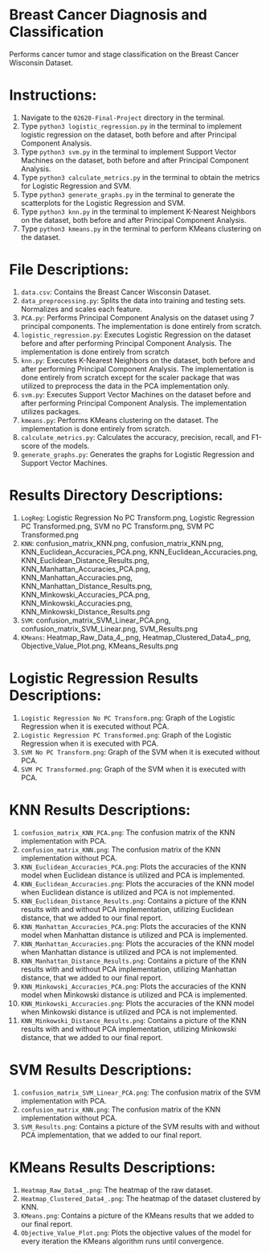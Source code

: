 # Breast Cancer Diagnosis and Classification

Performs cancer tumor and stage classification on the Breast Cancer Wisconsin Dataset.

# Instructions:
  1) Navigate to the `02620-Final-Project` directory in the terminal.
  2) Type `python3 logistic_regression.py` in the terminal to implement logistic regression on the dataset, both before and after Principal Component Analysis.
  3) Type `python3 svm.py` in the terminal to implement Support Vector Machines on the dataset, both before and after Principal Component Analysis.
  4) Type `python3 calculate_metrics.py` in the terminal to obtain the metrics for Logistic Regression and SVM.
  5) Type `python3 generate_graphs.py` in the terminal to generate the scatterplots for the Logistic Regression and SVM.
  6) Type `python3 knn.py` in the terminal to implement K-Nearest Neighbors on the dataset, both before and after Principal Component Analysis.
  7) Type `python3 kmeans.py` in the terminal to perform KMeans clustering on the dataset.

# File Descriptions:
  1) `data.csv`: Contains the Breast Cancer Wisconsin Dataset.
  2) `data_preprocessing.py`: Splits the data into training and testing sets. Normalizes and scales each feature.
  3) `PCA.py`: Performs Principal Component Analysis on the dataset using 7 principal components. The implementation is done entirely from scratch.
  4) `logistic_regression.py`: Executes Logistic Regression on the dataset before and after performing Principal Component Analysis. The implementation is done entirely from scratch
  5) `knn.py`: Executes K-Nearest Neighbors on the dataset, both before and after performing Principal Component Analysis. The implementation is done entirely from scratch except for the scaler package that was utilized to preprocess the data in the PCA implementation only.
  6) `svm.py`: Executes Support Vector Machines on the dataset before and after performing Principal Component Analysis. The implementation utilizes packages.
  7) `kmeans.py`: Performs KMeans clustering on the dataset. The implementation is done entirely from scratch.
  8) `calculate_metrics.py`: Calculates the accuracy, precision, recall, and F1-score of the models.
  9) `generate_graphs.py`: Generates the graphs for Logistic Regression and Support Vector Machines.


# Results Directory Descriptions:
  1) `LogReg`: Logistic Regression No PC Transform.png, Logistic Regression PC Transformed.png, SVM no PC Transform.png, SVM PC Transformed.png
  2) `KNN`: confusion_matrix_KNN.png, confusion_matrix_KNN.png, KNN_Euclidean_Accuracies_PCA.png, KNN_Euclidean_Accuracies.png, KNN_Euclidean_Distance_Results.png, KNN_Manhattan_Accuracies_PCA.png, KNN_Manhattan_Accuracies.png, KNN_Manhattan_Distance_Results.png, KNN_Minkowski_Accuracies_PCA.png, KNN_Minkowski_Accuracies.png, KNN_Minkowski_Distance_Results.png
  3) `SVM`: confusion_matrix_SVM_Linear_PCA.png, confusion_matrix_SVM_Linear.png, SVM_Results.png
  4) `KMeans`: Heatmap_Raw_Data_4_.png, Heatmap_Clustered_Data4_.png, Objective_Value_Plot.png, KMeans_Results.png

# Logistic Regression Results Descriptions:
  1) `Logistic Regression No PC Transform.png`: Graph of the Logistic Regression when it is executed without PCA.
  2) `Logistic Regression PC Transformed.png`: Graph of the Logistic Regression when it is executed with PCA.
  3) `SVM No PC Transform.png`: Graph of the SVM when it is executed without PCA.
  4) `SVM PC Transformed.png`: Graph of the SVM when it is executed with PCA.


# KNN Results Descriptions:
  1) `confusion_matrix_KNN_PCA.png`: The confusion matrix of the KNN implementation with PCA.
  2) `confusion_matrix_KNN.png`: The confusion matrix of the KNN implementation without PCA.
  3) `KNN_Euclidean_Accuracies_PCA.png`: Plots the accuracies of the KNN model when Euclidean distance is utilized and PCA is implemented.
  4) `KNN_Euclidean_Accuracies.png`: Plots the accuracies of the KNN model when Euclidean distance is utilized and PCA is not implemented.
  5) `KNN_Euclidean_Distance_Results.png`: Contains a picture of the KNN results with and without PCA implementation, utilizing Euclidean distance, that we added to our final report.
  6) `KNN_Manhattan_Accuracies_PCA.png`: Plots the accuracies of the KNN model when Manhattan distance is utilized and PCA is implemented.
  7) `KNN_Manhattan_Accuracies.png`: Plots the accuracies of the KNN model when Manhattan distance is utilized and PCA is not implemented.
  8) `KNN_Manhattan_Distance_Results.png`: Contains a picture of the KNN results with and without PCA implementation, utilizing Manhattan distance, that we added to our final report.
  9) `KNN_Minkowski_Accuracies_PCA.png`: Plots the accuracies of the KNN model when Minkowski distance is utilized and PCA is implemented.
  7) `KNN_Minkowski_Accuracies.png`: Plots the accuracies of the KNN model when Minkowski distance is utilized and PCA is not implemented.
  8) `KNN_Minkowski_Distance_Results.png`: Contains a picture of the KNN results with and without PCA implementation, utilizing Minkowski distance, that we added to our final report.
     
# SVM Results Descriptions:
  1) `confusion_matrix_SVM_Linear_PCA.png`: The confusion matrix of the SVM implementation with PCA.
  2) `confusion_matrix_KNN.png`: The confusion matrix of the KNN implementation without PCA.
  3) `SVM_Results.png`: Contains a picture of the SVM results with and without PCA implementation, that we added to our final report.

# KMeans Results Descriptions:
  1) `Heatmap_Raw_Data4_.png`: The heatmap of the raw dataset.
  2) `Heatmap_Clustered_Data4_.png`: The heatmap of the dataset clustered by KNN.
  3) `KMeans.png`: Contains a picture of the KMeans results that we added to our final report.
  4) `Objective_Value_Plot.png`: Plots the objective values of the model for every iteration the KMeans algorithm runs until convergence.


